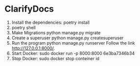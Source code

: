 # ClarifyDocs

1. Install the dependencies: poetry install
2. poetry shell
3. Make Migrations python manage.py migrate
4. Create a superuser python manage.py createsuperuser
5. Run the program python manage.py runserver
Follow the link http://127.0.0.1:8000/.
6. Start Docker: sudo docker run -p 8000:8000 6e3ba7346b34
7. Stop Docker:  sudo docker stop conteiner id
